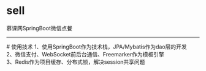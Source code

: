 # sell
慕课网SpringBoot微信点餐
<hr/>
# 使用技术
1、使用SpringBoot作为技术栈，JPA/Mybatis作为dao层的开发<br>
2、微信支付、WebSocket前后台通信、Freemarker作为模板引擎<br>
3、Redis作为项目缓存、分布式锁，解决session共享问题<br>
